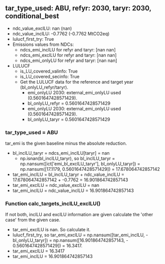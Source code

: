 

## tar_type_used: ABU, refyr: 2030, taryr: 2030, conditional_best
- ndc_value_exclLU: nan (nan)
- ndc_value_inclLU: -0.7762 (-0.7762 MtCO2eq)
- lulucf_first_try: True
- Emissions values from NDCs:
  - ndcs_emi_inclLU for refyr and taryr: [nan nan]
  - ndcs_emi_exclLU for refyr and taryr: [nan nan]
  - ndcs_emi_onlyLU for refyr and taryr: [nan nan]
- LULUCF
  - is_LU_covered_valinfo: True
  - is_LU_covered_secinfo: True
  - Get the LULUCF data for the reference and target year (bl_onlyLU_refyr/taryr).
    - emi_onlyLU 2030: external_emi_onlyLU used (0.5601647428571429).
    - bl_onlyLU_refyr = 0.5601647428571429
    - emi_onlyLU 2030: external_emi_onlyLU used (0.5601647428571429).
    - bl_onlyLU_taryr = 0.5601647428571429
### tar_type_used = ABU
tar_emi is the given baseline minus the absolute reduction.
- bl_inclLU_taryr = ndcs_emi_inclLU[taryr] = nan
  - np.isnan(bl_inclLU_taryr), so bl_inclLU_taryr = np.nansum([ict['emi_bl_exclLU_taryr'], bl_onlyLU_taryr]) = np.nansum([17.1179, 0.5601647428571429]) = 17.678064742857142
- tar_emi_inclLU = bl_inclLU_taryr + ndc_value_inclLU = 17.678064742857142 + -0.7762 = 16.901864742857143
- tar_emi_exclLU = ndc_value_exclLU = nan
- tar_emi_inclLU = ndc_value_inclLU = 16.901864742857143
### Function calc_targets_inclLU_exclLU()
If not both, inclLU and exclLU information are given calculate the 'other case' from the given case.
- tar_emi_exclLU is nan. So calculate it.
- lulucf_first_try, so tar_emi_exclLU = np.nansum([tar_emi_inclLU, -bl_onlyLU_taryr]) = np.nansum([16.901864742857143, - 0.5601647428571429]) = 16.3417.
- tar_emi_exclLU = 16.3417
- tar_emi_inclLU = 16.901864742857143